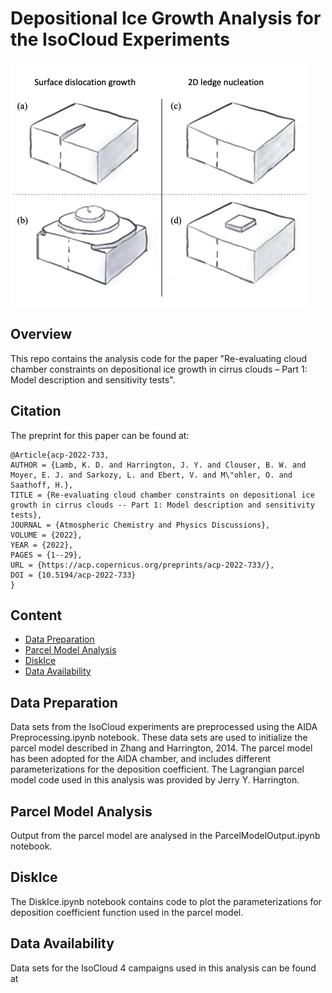 # Depositional Ice Growth Analysis for the IsoCloud Experiments

![IceSurfaceFigure](IceSurfaceFigure.png)

## Overview
This repo contains the analysis code for the paper "Re-evaluating cloud chamber constraints on depositional ice growth in cirrus clouds – Part 1: Model description and sensitivity tests". 

## Citation

The preprint for this paper can be found at:

```
@Article{acp-2022-733,
AUTHOR = {Lamb, K. D. and Harrington, J. Y. and Clouser, B. W. and Moyer, E. J. and Sarkozy, L. and Ebert, V. and M\"ohler, O. and Saathoff, H.},
TITLE = {Re-evaluating cloud chamber constraints on depositional ice growth in cirrus clouds -- Part 1: Model description and sensitivity tests},
JOURNAL = {Atmospheric Chemistry and Physics Discussions},
VOLUME = {2022},
YEAR = {2022},
PAGES = {1--29},
URL = {https://acp.copernicus.org/preprints/acp-2022-733/},
DOI = {10.5194/acp-2022-733}
}
```
## Content
- [Data Preparation](#data-preparation)
- [Parcel Model Analysis](#analysis)
- [DiskIce](#DiskIce)
- [Data Availability](#DataAvailability)

## Data Preparation

Data sets from the IsoCloud experiments are preprocessed using the AIDA Preprocessing.ipynb notebook. These data sets are used to initialize the parcel model described in Zhang and Harrington, 2014. The parcel model has been adopted for the AIDA chamber, and includes different parameterizations for the deposition coefficient. The Lagrangian parcel
model code used in this analysis was provided by Jerry Y. Harrington. 

## Parcel Model Analysis

Output from the parcel model are analysed in the ParcelModelOutput.ipynb notebook.

## DiskIce
The DiskIce.ipynb notebook contains code to plot the parameterizations for deposition coefficient function used in the parcel model. 

## Data Availability
Data sets for the IsoCloud 4 campaigns used in this analysis can be found at 
